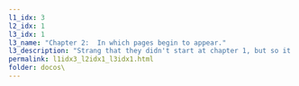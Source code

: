 ```yaml
---
l1_idx: 3
l2_idx: 1
l3_idx: 1
l3_name: "Chapter 2:  In which pages begin to appear."
l3_description: "Strang that they didn't start at chapter 1, but so it goes...."
permalink: l1idx3_l2idx1_l3idx1.html
folder: docos\
---
```

